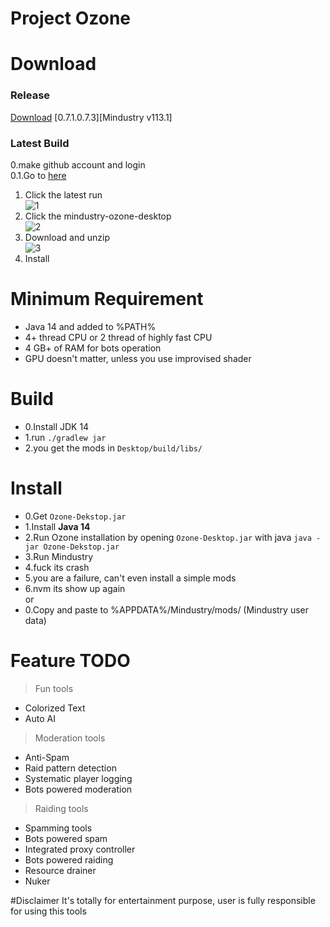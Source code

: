 # Project Ozone


# Download

### Release
[Download](https://github.com/o7-Fire/Mindustry-Ozone/releases/download/0.7.1.0.7.3/Ozone-Desktop.jar)
[0.7.1.0.7.3][Mindustry v113.1]

### Latest Build
0.make github account and login\
0.1.Go to [here](https://github.com/o7-Fire/Mindustry-Ozone/actions)

1. Click the latest run\
![1](https://cdn.discordapp.com/attachments/713346278003572777/775656106260561950/unknown.png)
2. Click the mindustry-ozone-desktop\
![2](https://cdn.discordapp.com/attachments/713346278003572777/775656148924760124/unknown.png)
3. Download and unzip\
![3](https://cdn.discordapp.com/attachments/713346278003572777/775656236569853952/unknown.png)
4. Install
# Minimum Requirement
* Java 14 and added to %PATH%
* 4+ thread CPU or 2 thread of highly fast CPU
* 4 GB+ of RAM for bots operation
* GPU doesn't matter, unless you use improvised shader

# Build 
* 0.Install JDK 14
* 1.run `./gradlew jar`
* 2.you get the mods in `Desktop/build/libs/`

# Install
* 0.Get `Ozone-Dekstop.jar`
* 1.Install **Java 14**
* 2.Run Ozone installation by opening `Ozone-Desktop.jar` with java `java -jar Ozone-Dekstop.jar`
* 3.Run Mindustry
* 4.fuck its crash
* 5.you are a failure, can't even install a simple mods
* 6.nvm its show up again\
or
* 0.Copy and paste to %APPDATA%/Mindustry/mods/ (Mindustry user data)

# Feature TODO
> Fun tools
* Colorized Text
* Auto AI

> Moderation tools
* Anti-Spam
* Raid pattern detection
* Systematic player logging
* Bots powered moderation

> Raiding tools
* Spamming tools
* Bots powered spam
* Integrated proxy controller
* Bots powered raiding
* Resource drainer
* Nuker

#Disclaimer
It's totally for entertainment purpose, user is fully responsible for using this tools